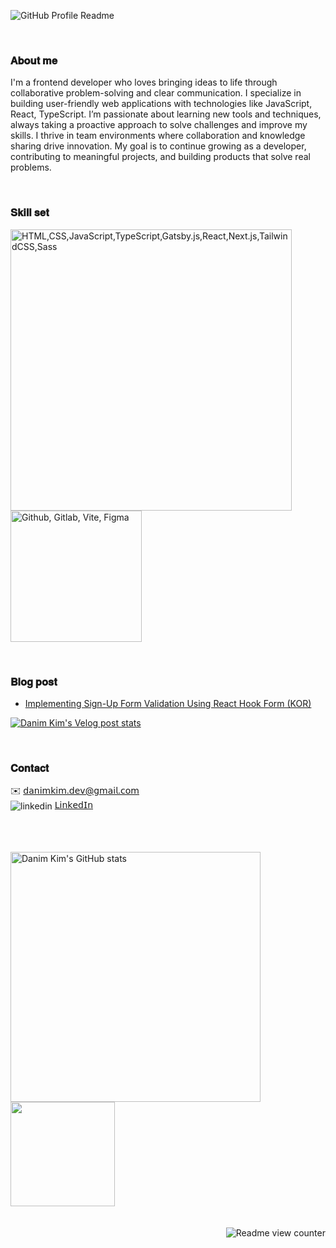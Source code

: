 <!-- Readme Main Banner -->
![GitHub Profile Readme](https://github.com/user-attachments/assets/9ed1d8c4-9d48-4e23-81f5-999108e0c30f)

<br>

### 𝐀𝐛𝐨𝐮𝐭 𝐦𝐞
I'm a frontend developer who loves bringing ideas to life through collaborative problem-solving and clear communication. I specialize in building user-friendly web applications with technologies like JavaScript, React, TypeScript. I’m passionate about learning new tools and techniques, always taking a proactive approach to solve challenges and improve my skills. I thrive in team environments where collaboration and knowledge sharing drive innovation. My goal is to continue growing as a developer, contributing to meaningful projects, and building products that solve real problems.

<br>

### 𝐒𝐤𝐢𝐥𝐥 𝐬𝐞𝐭
<img src="https://github.com/user-attachments/assets/15eaf365-5006-47f8-b637-9a8c1580245d" width="450" alt="HTML,CSS,JavaScript,TypeScript,Gatsby.js,React,Next.js,TailwindCSS,Sass" /><img src="https://github.com/user-attachments/assets/fa0e4eca-9650-406a-b281-10d398adad6f" width="210" alt="Github, Gitlab, Vite, Figma"/>

<br>

### 𝐁𝐥𝐨𝐠 𝐩𝐨𝐬𝐭
- <a href="https://velog.io/@sweetpumpkin/React-hook-form%EC%9D%84-%EC%9D%B4%EC%9A%A9%ED%95%9C-Form-Validation">Implementing Sign-Up Form Validation Using React Hook Form (KOR)</a>

<!-- Velog Blog Post Card -->
[![Danim Kim's Velog post stats](https://velog-readme-stats.vercel.app/api?name=sweetpumpkin&color=dark&tag=react-hook-form)](https://velog.io/@sweetpumpkin/React-hook-form%EC%9D%84-%EC%9D%B4%EC%9A%A9%ED%95%9C-Form-Validation)

<br>

### 𝐂𝐨𝐧𝐭𝐚𝐜𝐭
✉️ 𝖽𝖺𝗇𝗂𝗆𝗄𝗂𝗆.𝖽𝖾𝗏@𝗀𝗆𝖺𝗂𝗅.𝖼𝗈𝗆 <br>
<img src="https://i.sstatic.net/gVE0j.png" alt="linkedin" align="center"> <a href="https://www.linkedin.com/in/dntinakim" rel="nofollow noreferrer">𝖫𝗂𝗇𝗄𝖾𝖽𝖨𝗇</a>

<br>

<br>

<br>

<!-- GitHut Stats -->
<a href="https://github.com/anuraghazra/github-readme-stats" target="_blank">
<img src="https://github-readme-stats.vercel.app/api?username=danimkim&show_icons=true&border_radius=10&hide_border=true&theme=gruvbox_light&bg_color=f8deae" alt="Danim Kim's GitHub stats" width=400 /></a>

<!-- Git Animals-->
<a href="https://github.com/devxb/gitanimals">
  <img src="https://render.gitanimals.org/farms/danimkim" height="167" />
</a> 

<br>

<br>

<br>

<!-- Hits Counter -->
<img src="https://hitscounter.dev/api/hit?url=https%3A%2F%2Fgithub.com%2Fdanimkim&label=view&icon=github&color=%23f8e0ae" alt="Readme view counter" align="right" />
